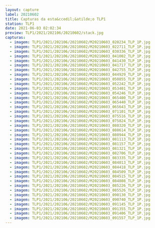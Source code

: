 ```yaml
---
layout: capture
label: 20210602
title: Capturas da esta&ccedil;&atilde;o TLP1
station: TLP1
date: 2021-06-03 02:02:34
preview: TLP1/2021/202106/20210602/stack.jpg
capturas:
  - imagem: TLP1/2021/202106/20210602/M20210603_020234_TLP_1P.jpg
  - imagem: TLP1/2021/202106/20210602/M20210603_022711_TLP_1P.jpg
  - imagem: TLP1/2021/202106/20210602/M20210603_030336_TLP_1P.jpg
  - imagem: TLP1/2021/202106/20210602/M20210603_041002_TLP_1P.jpg
  - imagem: TLP1/2021/202106/20210602/M20210603_041430_TLP_1P.jpg
  - imagem: TLP1/2021/202106/20210602/M20210603_041717_TLP_1P.jpg
  - imagem: TLP1/2021/202106/20210602/M20210603_042755_TLP_1P.jpg
  - imagem: TLP1/2021/202106/20210602/M20210603_044929_TLP_1P.jpg
  - imagem: TLP1/2021/202106/20210602/M20210603_050855_TLP_1P.jpg
  - imagem: TLP1/2021/202106/20210602/M20210603_052242_TLP_1P.jpg
  - imagem: TLP1/2021/202106/20210602/M20210603_053401_TLP_1P.jpg
  - imagem: TLP1/2021/202106/20210602/M20210603_054246_TLP_1P.jpg
  - imagem: TLP1/2021/202106/20210602/M20210603_065400_TLP_1P.jpg
  - imagem: TLP1/2021/202106/20210602/M20210603_065440_TLP_1P.jpg
  - imagem: TLP1/2021/202106/20210602/M20210603_065643_TLP_1P.jpg
  - imagem: TLP1/2021/202106/20210602/M20210603_071101_TLP_1P.jpg
  - imagem: TLP1/2021/202106/20210602/M20210603_075516_TLP_1P.jpg
  - imagem: TLP1/2021/202106/20210602/M20210603_075824_TLP_1P.jpg
  - imagem: TLP1/2021/202106/20210602/M20210603_080320_TLP_1P.jpg
  - imagem: TLP1/2021/202106/20210602/M20210603_080614_TLP_1P.jpg
  - imagem: TLP1/2021/202106/20210602/M20210603_080944_TLP_1P.jpg
  - imagem: TLP1/2021/202106/20210602/M20210603_081113_TLP_1P.jpg
  - imagem: TLP1/2021/202106/20210602/M20210603_081157_TLP_1P.jpg
  - imagem: TLP1/2021/202106/20210602/M20210603_081321_TLP_1P.jpg
  - imagem: TLP1/2021/202106/20210602/M20210603_082706_TLP_1P.jpg
  - imagem: TLP1/2021/202106/20210602/M20210603_083335_TLP_1P.jpg
  - imagem: TLP1/2021/202106/20210602/M20210603_084013_TLP_1P.jpg
  - imagem: TLP1/2021/202106/20210602/M20210603_084418_TLP_1P.jpg
  - imagem: TLP1/2021/202106/20210602/M20210603_084509_TLP_1P.jpg
  - imagem: TLP1/2021/202106/20210602/M20210603_084515_TLP_1P.jpg
  - imagem: TLP1/2021/202106/20210602/M20210603_084808_TLP_1P.jpg
  - imagem: TLP1/2021/202106/20210602/M20210603_085226_TLP_1P.jpg
  - imagem: TLP1/2021/202106/20210602/M20210603_085526_TLP_1P.jpg
  - imagem: TLP1/2021/202106/20210602/M20210603_090130_TLP_1P.jpg
  - imagem: TLP1/2021/202106/20210602/M20210603_090740_TLP_1P.jpg
  - imagem: TLP1/2021/202106/20210602/M20210603_091145_TLP_1P.jpg
  - imagem: TLP1/2021/202106/20210602/M20210603_091355_TLP_1P.jpg
  - imagem: TLP1/2021/202106/20210602/M20210603_091406_TLP_1P.jpg
  - imagem: TLP1/2021/202106/20210602/M20210603_091557_TLP_1P.jpg
---
```

